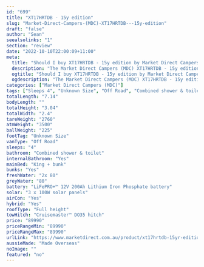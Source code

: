 ```yaml
---
id: "699"
title: "XT17HRTDB - 15y edition"
slug: "Market-Direct-Campers-(MDC)-XT17HRTDB---15y-edition"
draft: "false"
author: "Sean"
seealsolinks: "1"
section: "review"
date: "2022-10-10T22:00:09+11:00"
meta:
  title: "Should I buy XT17HRTDB - 15y edition by Market Direct Campers (MDC)?"
  description: "The Market Direct Campers (MDC) XT17HRTDB - 15y edition is classed as Off Road, and sleeps 4 people. It is Made Overseas and comes in at Unknown Size. It generally has Combined shower & toilet."
  ogtitle: "Should I buy XT17HRTDB - 15y edition by Market Direct Campers (MDC)?"
  ogdescription: "The Market Direct Campers (MDC) XT17HRTDB - 15y edition is classed as Off Road, and sleeps 4 people. It is Made Overseas and comes in at Unknown Size. It generally has Combined shower & toilet."
categories: ["Market Direct Campers (MDC)"]
tags: ["Sleeps 4", "Unknown Size", "Off Road", "Combined shower & toilet", "Full height", "80 - 100k"]
totalLength: "7.14"
bodyLength: ""
totalHeight: "3.04"
totalWidth: "2.4"
tareWeight: "2760"
atmWeight: "3500"
ballWeight: "225"
footTag: "Unknown Size"
vanType: "Off Road"
sleeps: "4"
bathroom: "Combined shower & toilet"
internalBathroom: "Yes"
mainBed: "King + bunk"
bunks: "Yes"
freshWater: "2x 80"
greyWater: "80"
battery: "LiFePRO+™ 12V 200Ah Lithium Iron Phosphate battery"
solar: "3 x 100W solar panels"
airCon: "Yes"
hybrid: "Yes"
roofType: "Full height"
towHitch: "Cruisemaster™ DO35 hitch"
price: "89990"
priceRangeMin: "89990"
priceRangeMax: "89990"
urlLink: "https://www.marketdirect.com.au/product/xt17hrtdb-15yr-edition/"
aussieMade: "Made Overseas"
noImage: ""
featured: "no"
---
```

